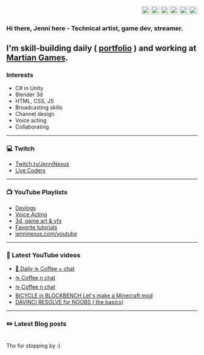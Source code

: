 
[<img align="right" alt="jenninexus | Twitter" width="22px" src="https://jenninexus.com/fontawesome/svgs/brands/twitter.svg" />][twitter]
[<img align="right" alt="jenninexus | LinkedIn" width="22px" src="https://jenninexus.com/fontawesome/svgs/brands/linkedin.svg" />][linkedin]
[<img align="right" alt="jenninexus | YouTube" width="22px" src="https://jenninexus.com/fontawesome/svgs/brands/youtube-square.svg" />][youtube]
[<img align="right" alt="jenninexus | Instagram" width="22px" src="https://jenninexus.com/fontawesome/svgs/brands/instagram.svg" />][instagram]
[<img align="right" alt="jenninexus | Twitch" width="22px" src="https://jenninexus.com/fontawesome/svgs/brands/twitch.svg" />][twitch]
[<img align="right" alt="jenninexus.com" width="22px" src="https://jenninexus.com/fontawesome/svgs/solid/globe.svg" />][website]
<br>
---

### Hi there, Jenni here - Technical artist, game dev, streamer.
I'm skill-building daily ( [portfolio](https://jenninexus.com/portfolio) ) and working at [Martian Games](https://martiangames.com).
<br>
---

### Interests
- C# in Unity
- Blender 3d
- HTML, CSS, JS
- Broadcasting skills
- Channel design
- Voice acting
- Collaborating
---
### 💻 Twitch
- [Twitch.tv/JenniNexus](https://twitch.tv/jenninexus)
- [Live Coders](https://livecoders.dev/members/jenninexus/)
---
### 📺 YouTube Playlists
- [Devlogs](https://www.youtube.com/playlist?list=PL9QBjNDhgNwRsznW8e3-KVmwfEuwvr7Yi)
- [Voice Acting](https://www.youtube.com/playlist?list=PL9QBjNDhgNwQbaceJmfZzc3x4L80gvh8J)
- [3d, game art & vfx](https://www.youtube.com/playlist?list=PL9QBjNDhgNwQL08lHI_h-CJ281WitOzYp)
- [Favorite tutorials](https://www.youtube.com/c/JenniNexus/playlists?view=50&sort=dd&shelf_id=25)
- [jenninexus.com/youtube](https://jenninexus.com/youtube)
---
### 🎥 Latest YouTube videos
<!-- YOUTUBE:START -->
- [🌈 Daily ☕️ Coffee + chat](https://www.youtube.com/watch?v=JIOQAeKVhjk)
- [☕️ Coffee n chat](https://www.youtube.com/watch?v=BJRtrF9PfaY)
- [☕️ Coffee n chat](https://www.youtube.com/watch?v=Q34DiperNG0)
- [BICYCLE in BLOCKBENCH Let's make a Minecraft mod](https://www.youtube.com/watch?v=-ntscMP42OQ)
- [DAVINCI RESOLVE for NOOBS ( the basics)](https://www.youtube.com/watch?v=-1HFuFAuy2w)
<!-- YOUTUBE:END -->
---
### ✏️ Latest Blog posts
<!-- BLOG-POST-LIST:START -->
<!-- BLOG-POST-LIST:END -->



<br>
Thx for stopping by :)


[website]: https://jenninexus.com
[email]: https://jenninexus.com/contact
[twitter]: https://twitter.com/jenninexus
[youtube]: https://youtube.com/jenninexus
[twitch]: https://twitch.tv/jenninexus
[instagram]: https://instagram.com/jenninexus
[linkedin]: https://linkedin.com/in/jenninexus
[discord]: https://discord.gg/KYPh7Cp
[devlogsplaylist]: https://www.youtube.com/playlist?list=PL9QBjNDhgNwRsznW8e3-KVmwfEuwvr7Yi
